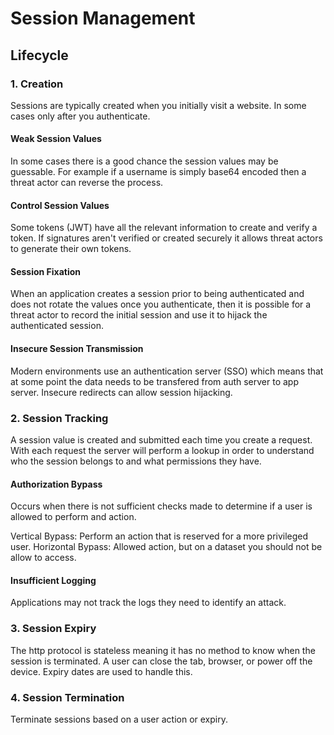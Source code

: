 # Session Management

## Lifecycle

### 1. Creation
Sessions are typically created when you initially visit a website. In some cases only after you authenticate.

#### Weak Session Values
In some cases there is a good chance the session values may be guessable. For example if a username is simply base64 encoded then a threat actor can reverse the process.

#### Control Session Values
Some tokens (JWT) have all the relevant information to create and verify a token. If signatures aren't verified or created securely it allows threat actors to generate their own tokens.

#### Session Fixation
When an application creates a session prior to being authenticated and does not rotate the values once you authenticate, then it is possible for a threat actor to record the initial session and use it to hijack the authenticated session.

#### Insecure Session Transmission
Modern environments use an authentication server (SSO) which means that at some point the data needs to be transfered from auth server to app server.  Insecure redirects can allow session hijacking.

### 2. Session Tracking
A session value is created and submitted each time you create a request. With each request the server will perform a lookup in order to understand who the session belongs to and what permissions they have.

#### Authorization Bypass
Occurs when there is not sufficient checks made to determine if a user is allowed to perform and action.

Vertical Bypass: Perform an action that is reserved for a more privileged user.
Horizontal Bypass: Allowed action, but on a dataset you should not be allow to access.

#### Insufficient Logging
Applications may not track the logs they need to identify an attack.

### 3. Session Expiry
The http protocol is stateless meaning it has no method to know when the session is terminated. A user can close the tab, browser, or power off the device. Expiry dates are used to handle this.

### 4. Session Termination
Terminate sessions based on a user action or expiry.



